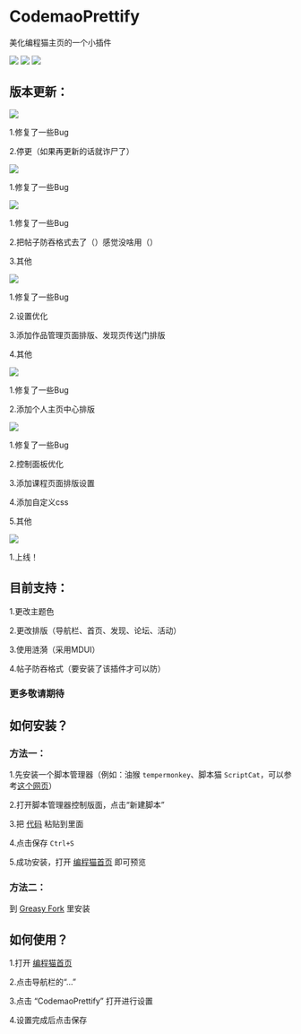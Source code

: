 # CodemaoPrettify
美化编程猫主页的一个小插件

<p>
 <img src=https://img.shields.io/badge/author-xiaohong2022-blue />
 <img src=https://img.shields.io/badge/version-v1.3.4-orange />
 <img src=https://img.shields.io/badge/licence-GPL3.0-green />
</p>

## 版本更新：

<img src=https://img.shields.io/badge/v1.3.4-2022/11/19-orange />

1.修复了一些Bug

2.停更（如果再更新的话就诈尸了）

<img src=https://img.shields.io/badge/v1.3.3-2022/11/19-orange />

1.修复了一些Bug

<img src=https://img.shields.io/badge/v1.3.2-2022/10/07-orange />

1.修复了一些Bug

2.把帖子防吞格式去了（）感觉没啥用（）

3.其他

<img src=https://img.shields.io/badge/v1.3.0-2022/10/07-orange />

1.修复了一些Bug

2.设置优化

3.添加作品管理页面排版、发现页传送门排版

4.其他

<img src=https://img.shields.io/badge/v1.2.0-2022/10/06-orange />

1.修复了一些Bug

2.添加个人主页中心排版

<img src=https://img.shields.io/badge/v1.1.0-2022/10/05-orange />

1.修复了一些Bug

2.控制面板优化

3.添加课程页面排版设置

4.添加自定义css

5.其他

<img src=https://img.shields.io/badge/v1.0.0-2022/10/04-orange />

1.上线！

## 目前支持：
1.更改主题色

2.更改排版（导航栏、首页、发现、论坛、活动）

3.使用涟漪（采用MDUI）

4.帖子防吞格式（要安装了该插件才可以防）

### 更多敬请期待

## 如何安装？

### 方法一：

1.先安装一个脚本管理器（例如：油猴 `tempermonkey`、脚本猫 `ScriptCat`，可以参考[这个网页](https://greasyfork.org/)）

2.打开脚本管理器控制版面，点击“新建脚本”

3.把 [代码](https://github.com/xiaohong2022/CodemaoPrettify/blob/main/index.js) 粘贴到里面

4.点击保存 `Ctrl+S`

5.成功安装，打开 [编程猫首页](https://shequ.codemao.cn) 即可预览

### 方法二：

到 [Greasy Fork](https://greasyfork.org/zh-CN/scripts/452450-codemaoprettify) 里安装
 
## 如何使用？

1.打开 [编程猫首页](https://shequ.codemao.cn)

2.点击导航栏的“…”

3.点击 “CodemaoPrettify” 打开进行设置

4.设置完成后点击保存
